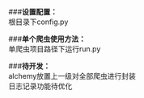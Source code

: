 ###**设置配置：**  
根目录下config.py

###**单个爬虫使用方法：**  
单爬虫项目路径下运行run.py

###**待开发：**  
alchemy放置上一级对全部爬虫进行封装  
日志记录功能待优化
